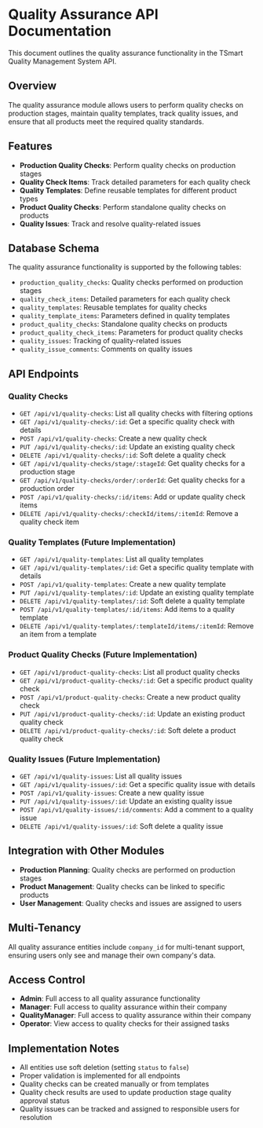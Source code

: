# Quality Assurance API Documentation

This document outlines the quality assurance functionality in the TSmart Quality Management System API.

## Overview

The quality assurance module allows users to perform quality checks on production stages, maintain quality templates, track quality issues, and ensure that all products meet the required quality standards.

## Features

- **Production Quality Checks**: Perform quality checks on production stages
- **Quality Check Items**: Track detailed parameters for each quality check
- **Quality Templates**: Define reusable templates for different product types
- **Product Quality Checks**: Perform standalone quality checks on products
- **Quality Issues**: Track and resolve quality-related issues

## Database Schema

The quality assurance functionality is supported by the following tables:

- `production_quality_checks`: Quality checks performed on production stages
- `quality_check_items`: Detailed parameters for each quality check
- `quality_templates`: Reusable templates for quality checks
- `quality_template_items`: Parameters defined in quality templates
- `product_quality_checks`: Standalone quality checks on products
- `product_quality_check_items`: Parameters for product quality checks
- `quality_issues`: Tracking of quality-related issues
- `quality_issue_comments`: Comments on quality issues

## API Endpoints

### Quality Checks

- `GET /api/v1/quality-checks`: List all quality checks with filtering options
- `GET /api/v1/quality-checks/:id`: Get a specific quality check with details
- `POST /api/v1/quality-checks`: Create a new quality check
- `PUT /api/v1/quality-checks/:id`: Update an existing quality check
- `DELETE /api/v1/quality-checks/:id`: Soft delete a quality check
- `GET /api/v1/quality-checks/stage/:stageId`: Get quality checks for a production stage
- `GET /api/v1/quality-checks/order/:orderId`: Get quality checks for a production order
- `POST /api/v1/quality-checks/:id/items`: Add or update quality check items
- `DELETE /api/v1/quality-checks/:checkId/items/:itemId`: Remove a quality check item

### Quality Templates (Future Implementation)

- `GET /api/v1/quality-templates`: List all quality templates
- `GET /api/v1/quality-templates/:id`: Get a specific quality template with details
- `POST /api/v1/quality-templates`: Create a new quality template
- `PUT /api/v1/quality-templates/:id`: Update an existing quality template
- `DELETE /api/v1/quality-templates/:id`: Soft delete a quality template
- `POST /api/v1/quality-templates/:id/items`: Add items to a quality template
- `DELETE /api/v1/quality-templates/:templateId/items/:itemId`: Remove an item from a template

### Product Quality Checks (Future Implementation)

- `GET /api/v1/product-quality-checks`: List all product quality checks
- `GET /api/v1/product-quality-checks/:id`: Get a specific product quality check
- `POST /api/v1/product-quality-checks`: Create a new product quality check
- `PUT /api/v1/product-quality-checks/:id`: Update an existing product quality check
- `DELETE /api/v1/product-quality-checks/:id`: Soft delete a product quality check

### Quality Issues (Future Implementation)

- `GET /api/v1/quality-issues`: List all quality issues
- `GET /api/v1/quality-issues/:id`: Get a specific quality issue with details
- `POST /api/v1/quality-issues`: Create a new quality issue
- `PUT /api/v1/quality-issues/:id`: Update an existing quality issue
- `POST /api/v1/quality-issues/:id/comments`: Add a comment to a quality issue
- `DELETE /api/v1/quality-issues/:id`: Soft delete a quality issue

## Integration with Other Modules

- **Production Planning**: Quality checks are performed on production stages
- **Product Management**: Quality checks can be linked to specific products
- **User Management**: Quality checks and issues are assigned to users

## Multi-Tenancy

All quality assurance entities include `company_id` for multi-tenant support, ensuring users only see and manage their own company's data.

## Access Control

- **Admin**: Full access to all quality assurance functionality
- **Manager**: Full access to quality assurance within their company
- **QualityManager**: Full access to quality assurance within their company
- **Operator**: View access to quality checks for their assigned tasks

## Implementation Notes

- All entities use soft deletion (setting `status` to `false`)
- Proper validation is implemented for all endpoints
- Quality checks can be created manually or from templates
- Quality check results are used to update production stage quality approval status
- Quality issues can be tracked and assigned to responsible users for resolution